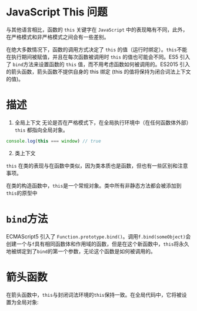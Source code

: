 # JavaScript This 问题

与其他语言相比，函数的 `this` 关键字在 `JavaScript` 中的表现略有不同，此外，在严格模式和非严格模式之间会有一些差别。

在绝大多数情况下，函数的调用方式决定了 `this` 的值（运行时绑定）。`this`不能在执行期间被赋值，并且在每次函数被调用时 `this` 的值也可能会不同。ES5 引入了 `bind`方法来设置函数的 `this` 值，而不用考虑函数如何被调用的。ES2015 引入的箭头函数，箭头函数不提供自身的 this 绑定 (this 的值将保持为闭合词法上下文的值)。

# 描述

1. 全局上下文
   无论是否在严格模式下，在全局执行环境中（在任何函数体外部）`this` 都指向全局对象。

```js
console.log(this === window) // true
```

2. 类上下文

`this` 在类的表现与在函数中类似，因为类本质也是函数，但也有一些区别和注意事项。

在类的构造函数中，`this`是一个常规对象。类中所有非静态方法都会被添加到`this`的原型中

# `bind`方法

ECMAScript5 引入了 `Function.prototype.bind()`。调用`f.bind(someObject)`会创建一个与`f`具有相同函数体和作用域的函数，但是在这个新函数中，`this`将永久地被绑定到了`bind`的第一个参数，无论这个函数是如何被调用的。

# 箭头函数

在箭头函数中，`this`与封闭词法环境的`this`保持一致。在全局代码中，它将被设置为全局对象:

